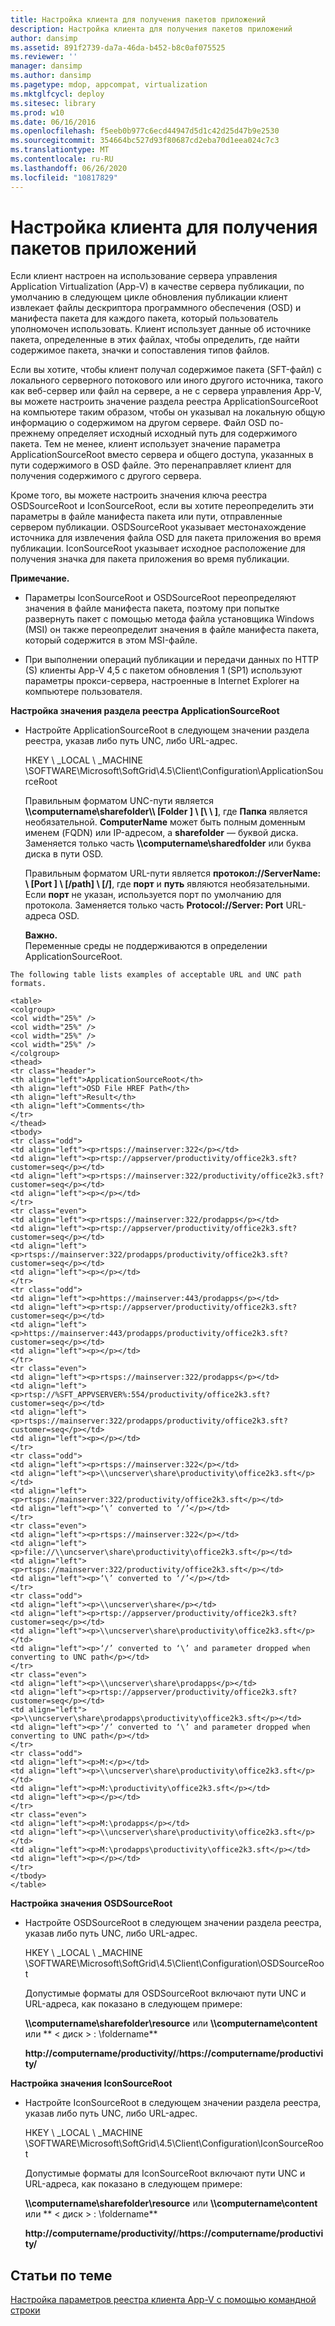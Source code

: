 ```yaml
---
title: Настройка клиента для получения пакетов приложений
description: Настройка клиента для получения пакетов приложений
author: dansimp
ms.assetid: 891f2739-da7a-46da-b452-b8c0af075525
ms.reviewer: ''
manager: dansimp
ms.author: dansimp
ms.pagetype: mdop, appcompat, virtualization
ms.mktglfcycl: deploy
ms.sitesec: library
ms.prod: w10
ms.date: 06/16/2016
ms.openlocfilehash: f5eeb0b977c6ecd44947d5d1c42d25d47b9e2530
ms.sourcegitcommit: 354664bc527d93f80687cd2eba70d1eea024c7c3
ms.translationtype: MT
ms.contentlocale: ru-RU
ms.lasthandoff: 06/26/2020
ms.locfileid: "10817829"
---
```

# Настройка клиента для получения пакетов приложений


Если клиент настроен на использование сервера управления Application Virtualization (App-V) в качестве сервера публикации, по умолчанию в следующем цикле обновления публикации клиент извлекает файлы дескриптора программного обеспечения (OSD) и манифеста пакета для каждого пакета, который пользователь уполномочен использовать. Клиент использует данные об источнике пакета, определенные в этих файлах, чтобы определить, где найти содержимое пакета, значки и сопоставления типов файлов.

Если вы хотите, чтобы клиент получал содержимое пакета (SFT-файл) с локального серверного потокового или иного другого источника, такого как веб-сервер или файл на сервере, а не с сервера управления App-V, вы можете настроить значение раздела реестра ApplicationSourceRoot на компьютере таким образом, чтобы он указывал на локальную общую информацию о содержимом на другом сервере. Файл OSD по-прежнему определяет исходный исходный путь для содержимого пакета. Тем не менее, клиент использует значение параметра ApplicationSourceRoot вместо сервера и общего доступа, указанных в пути содержимого в OSD файле. Это перенаправляет клиент для получения содержимого с другого сервера.

Кроме того, вы можете настроить значения ключа реестра OSDSourceRoot и IconSourceRoot, если вы хотите переопределить эти параметры в файле манифеста пакета или пути, отправленные сервером публикации. OSDSourceRoot указывает местонахождение источника для извлечения файла OSD для пакета приложения во время публикации. IconSourceRoot указывает исходное расположение для получения значка для пакета приложения во время публикации.

**Примечание.**  
-   Параметры IconSourceRoot и OSDSourceRoot переопределяют значения в файле манифеста пакета, поэтому при попытке развернуть пакет с помощью метода файла установщика Windows (MSI) он также переопределит значения в файле манифеста пакета, который содержится в этом MSI-файле.

-   При выполнении операций публикации и передачи данных по HTTP (S) клиенты App-V 4,5 с пакетом обновления 1 (SP1) используют параметры прокси-сервера, настроенные в Internet Explorer на компьютере пользователя.



**Настройка значения раздела реестра ApplicationSourceRoot**

-   Настройте ApplicationSourceRoot в следующем значении раздела реестра, указав либо путь UNC, либо URL-адрес.

    HKEY \ _LOCAL \ _MACHINE \\SOFTWARE\\Microsoft\\SoftGrid\\4.5\\Client\\Configuration\\ApplicationSourceRoot

    Правильным форматом UNC-пути является **\\\\computername\\sharefolder\\\ [Folder \] \ [\ \ \]**, где **Папка** является необязательной. **ComputerName** может быть полным доменным именем (FQDN) или IP-адресом, а **sharefolder** — буквой диска. Заменяется только часть **\\\\computername\\sharedfolder** или буква диска в пути OSD.

    Правильным форматом URL-пути является **протокол://ServerName: \ [Port \] \ [/path\] \ [/\]**, где **порт** и **путь** являются необязательными. Если **порт** не указан, используется порт по умолчанию для протокола. Заменяется только часть **Protocol://Server: Port** URL-адреса OSD.

    **Важно.**  
    Переменные среды не поддерживаются в определении ApplicationSourceRoot.



~~~
The following table lists examples of acceptable URL and UNC path formats.

<table>
<colgroup>
<col width="25%" />
<col width="25%" />
<col width="25%" />
<col width="25%" />
</colgroup>
<thead>
<tr class="header">
<th align="left">ApplicationSourceRoot</th>
<th align="left">OSD File HREF Path</th>
<th align="left">Result</th>
<th align="left">Comments</th>
</tr>
</thead>
<tbody>
<tr class="odd">
<td align="left"><p>rtsps://mainserver:322</p></td>
<td align="left"><p>rtsp://appserver/productivity/office2k3.sft?customer=seq</p></td>
<td align="left"><p>rtsps://mainserver:322/productivity/office2k3.sft?customer=seq</p></td>
<td align="left"><p></p></td>
</tr>
<tr class="even">
<td align="left"><p>rtsps://mainserver:322/prodapps</p></td>
<td align="left"><p>rtsp://appserver/productivity/office2k3.sft?customer=seq</p></td>
<td align="left"><p>rtsps://mainserver:322/prodapps/productivity/office2k3.sft?customer=seq</p></td>
<td align="left"><p></p></td>
</tr>
<tr class="odd">
<td align="left"><p>https://mainserver:443/prodapps</p></td>
<td align="left"><p>rtsp://appserver/productivity/office2k3.sft?customer=seq</p></td>
<td align="left"><p>https://mainserver:443/prodapps/productivity/office2k3.sft?customer=seq</p></td>
<td align="left"><p></p></td>
</tr>
<tr class="even">
<td align="left"><p>rtsps://mainserver:322/prodapps</p></td>
<td align="left"><p>rtsp://%SFT_APPVSERVER%:554/productivity/office2k3.sft?customer=seq</p></td>
<td align="left"><p>rtsps://mainserver:322/prodapps/productivity/office2k3.sft?customer=seq</p></td>
<td align="left"><p></p></td>
</tr>
<tr class="odd">
<td align="left"><p>rtsps://mainserver:322</p></td>
<td align="left"><p>\\uncserver\share\productivity\office2k3.sft</p></td>
<td align="left"><p>rtsps://mainserver:322/productivity/office2k3.sft</p></td>
<td align="left"><p>‘\’ converted to ‘/’</p></td>
</tr>
<tr class="even">
<td align="left"><p>rtsps://mainserver:322</p></td>
<td align="left"><p>file://\\uncserver\share\productivity\office2k3.sft</p></td>
<td align="left"><p>rtsps://mainserver:322/productivity/office2k3.sft</p></td>
<td align="left"><p>‘\’ converted to ‘/’</p></td>
</tr>
<tr class="odd">
<td align="left"><p>\\uncserver\share</p></td>
<td align="left"><p>rtsp://appserver/productivity/office2k3.sft?customer=seq</p></td>
<td align="left"><p>\\uncserver\share\productivity\office2k3.sft</p></td>
<td align="left"><p>‘/’ converted to ‘\’ and parameter dropped when converting to UNC path</p></td>
</tr>
<tr class="even">
<td align="left"><p>\\uncserver\share\prodapps</p></td>
<td align="left"><p>rtsp://appserver/productivity/office2k3.sft?customer=seq</p></td>
<td align="left"><p>\\uncserver\share\prodapps\productivity\office2k3.sft</p></td>
<td align="left"><p>‘/’ converted to ‘\’ and parameter dropped when converting to UNC path</p></td>
</tr>
<tr class="odd">
<td align="left"><p>M:</p></td>
<td align="left"><p>\\uncserver\share\productivity\office2k3.sft</p></td>
<td align="left"><p>M:\productivity\office2k3.sft</p></td>
<td align="left"><p></p></td>
</tr>
<tr class="even">
<td align="left"><p>M:\prodapps</p></td>
<td align="left"><p>\\uncserver\share\productivity\office2k3.sft</p></td>
<td align="left"><p>M:\prodapps\productivity\office2k3.sft</p></td>
<td align="left"><p></p></td>
</tr>
</tbody>
</table>
~~~



**Настройка значения OSDSourceRoot**

-   Настройте OSDSourceRoot в следующем значении раздела реестра, указав либо путь UNC, либо URL-адрес.

    HKEY \ _LOCAL \ _MACHINE \\SOFTWARE\\Microsoft\\SoftGrid\\4.5\\Client\\Configuration\\OSDSourceRoot

    Допустимые форматы для OSDSourceRoot включают пути UNC и URL-адреса, как показано в следующем примере:

    **\\\\computername\\sharefolder\\resource** или **\\\\computername\\content** или ** &lt; диск &gt; : \\foldername**

    **http://computername/productivity/**/**https://computername/productivity/**

**Настройка значения IconSourceRoot**

-   Настройте IconSourceRoot в следующем значении раздела реестра, указав либо путь UNC, либо URL-адрес.

    HKEY \ _LOCAL \ _MACHINE \\SOFTWARE\\Microsoft\\SoftGrid\\4.5\\Client\\Configuration\\IconSourceRoot

    Допустимые форматы для IconSourceRoot включают пути UNC и URL-адреса, как показано в следующем примере:

    **\\\\computername\\sharefolder\\resource** или **\\\\computername\\content** или ** &lt; диск &gt; : \\foldername**

    **http://computername/productivity/**/**https://computername/productivity/**

## Статьи по теме


[Настройка параметров реестра клиента App-V с помощью командной строки](how-to-configure-the-app-v-client-registry-settings-by-using-the-command-line.md)









